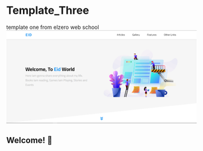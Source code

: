 # Template_Three

template one from elzero web school
![Design preview for the Leon - PSD Agency Template coding challenge](./design/design.png)

## Welcome! 👋
